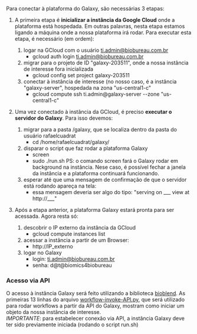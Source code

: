 Para conectar à plataforma do Galaxy, são necessárias 3 etapas:

1) A primeira etapa é **inicializar a instância da Google Cloud** onde a plataforma está hospedada. Em outras palavras, nesta etapa estamos ligando a máquina onde a nossa plataforma irá rodar. Para executar esta etapa, é necessário (em ordem):
	1) logar na GCloud com o usuário ti.admin@biobureau.com.br
 		- gcloud auth login ti.admin@biobureau.com.br
	2) migrar para o projeto de ID "galaxy-203511", onde a nossa instância de interesse fora inicializada 
 		- gcloud config set project galaxy-203511
	3) conectar à instância de interesse (no nosso caso, é a instância "galaxy-server", hospedada na zona "us-central1-c"
 		- gcloud compute ssh ti.admin@galaxy-server --zone "us-central1-c"
		
2) Uma vez conectado à instância da GCloud, é preciso **executar o servidor do Galaxy**. Para isso devemos: 
	1) migrar para a pasta /galaxy, que se localiza dentro da pasta do usuário rafaelcuadrat
		- cd /home/rafaelcuadrat/galaxy/
	2) disparar o script que faz rodar a plataforma Galaxy
		- screen 
		- sudo ./run.sh
		PS: o comando screen fará o Galaxy rodar em background na instância. Nese caso, é possível fechar a janela da instância e a
		plataforma continuará funcionando. 
	3) esperar até que uma mensagem de confirmação de que o servidor está rodando apareça na tela:
		- essa mensagem deveria ser algo do tipo: "serving on ___ view at http://___"
		
3) Após a etapa anterior, a plataforma Galaxy estará pronta para ser acessada. Agora resta só:
	1) descobrir o IP externo da instância da GCloud 
		- gcloud compute instances list
	2) acessar a instância a partir de um Browser:
		- http://IP_externo
	3) logar no Galaxy
		- login: ti.admin@biobureau.com.br
		- senha: d@t@biomics4biobureau  
		
### Acesso via API  
O acesso à instância Galaxy será feito utilizando a biblioteca [bioblend](bioblend-link). As primeiras 13 linhas do arquivo [workflow-invoke-API.py](https://github.com/biobureaubiotech/galaxy/blob/master/workflow-invoke-API.py), que será utilizado para rodar workflows a partir da API do Galaxy, mostram como iniciar um objeto da nossa instância de interesse.  
*IMPORTANTE*: para estabelecer conexão via API, a instância Galaxy deve ter sido previamente iniciada (rodando o script run.sh) 

